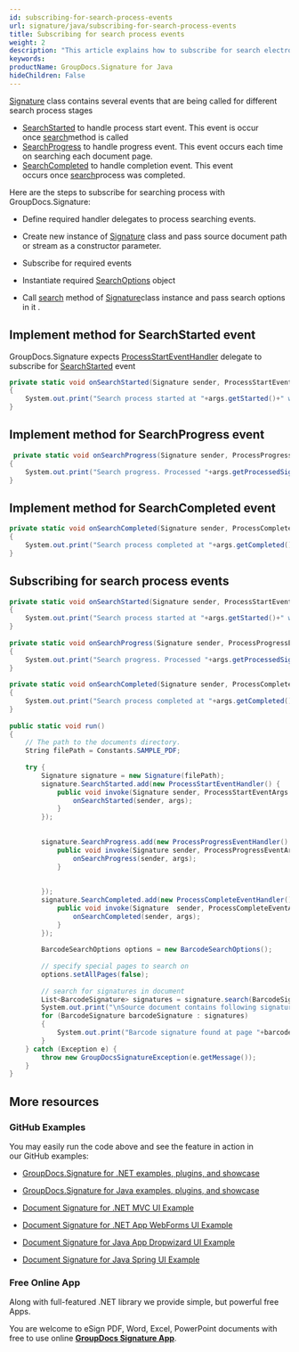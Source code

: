 ```yaml
---
id: subscribing-for-search-process-events
url: signature/java/subscribing-for-search-process-events
title: Subscribing for search process events
weight: 2
description: "This article explains how to subscribe for search electronic signatures events like start, progress and completion with GroupDocs.Signature API."
keywords: 
productName: GroupDocs.Signature for Java
hideChildren: False
---
```

[Signature](https://apireference.groupdocs.com/java/signature/com.groupdocs.signature/Signature) class contains several events that are being called for different search process stages

*   [SearchStarted](https://apireference.groupdocs.com/java/signature/com.groupdocs.signature/Signature#SearchStarted) to handle process start event. This event is occur once [search](https://apireference.groupdocs.com/java/signature/com.groupdocs.signature/Signature#search(java.lang.Class,%20com.groupdocs.signature.options.search.SearchOptions))method is called
*   [SearchProgress](https://apireference.groupdocs.com/java/signature/com.groupdocs.signature/Signature#SearchProgress) to handle progress event. This event occurs each time on searching each document page.
*   [SearchCompleted](https://apireference.groupdocs.com/java/signature/com.groupdocs.signature/Signature#SearchCompleted) to handle completion event. This event occurs once [search](https://apireference.groupdocs.com/java/signature/com.groupdocs.signature/Signature#search(java.lang.Class,%20com.groupdocs.signature.options.search.SearchOptions))process was completed.    

Here are the steps to subscribe for searching process with GroupDocs.Signature:

*   Define required handler delegates to process searching events.
    
*   Create new instance of [Signature](https://apireference.groupdocs.com/java/signature/com.groupdocs.signature/Signature) class and pass source document path or stream as a constructor parameter.
    
*   Subscribe for required events  
    
*   Instantiate required [SearchOptions](https://apireference.groupdocs.com/java/signature/com.groupdocs.signature.options.search/SearchOptions) object   
    
*   Call [search](https://apireference.groupdocs.com/java/signature/com.groupdocs.signature/Signature#search(java.lang.Class,%20com.groupdocs.signature.options.search.SearchOptions)) method of [Signature](https://apireference.groupdocs.com/java/signature/com.groupdocs.signature/Signature)class instance and pass search options in it .
    

## Implement method for SearchStarted event

GroupDocs.Signature expects [ProcessStartEventHandler](https://apireference.groupdocs.com/java/signature/com.groupdocs.signature.handler.events/ProcessStartEventHandler) delegate to subscribe for [SearchStarted](https://apireference.groupdocs.com/java/signature/com.groupdocs.signature/Signature#SearchStarted) event

```csharp
private static void onSearchStarted(Signature sender, ProcessStartEventArgs args)
{
    System.out.print("Search process started at "+args.getStarted()+" with "+args.getTotalSignatures()+" total signatures to be put in document");
}
```

## Implement method for SearchProgress event

```csharp
 private static void onSearchProgress(Signature sender, ProcessProgressEventArgs args)
{
    System.out.print("Search progress. Processed "+args.getProcessedSignatures()+" signatures. Time spent "+args.getTicks()+" mlsec");
}
```

## Implement method for SearchCompleted event

```csharp
private static void onSearchCompleted(Signature sender, ProcessCompleteEventArgs args)
{
    System.out.print("Search process completed at "+args.getCompleted()+" with "+args.getTotalSignatures()+" total signatures. Process took "+args.getTicks()+" mlsec");
}
```

## Subscribing for search process events

```csharp
private static void onSearchStarted(Signature sender, ProcessStartEventArgs args)
{
    System.out.print("Search process started at "+args.getStarted()+" with "+args.getTotalSignatures()+" total signatures to be put in document");
}
 
private static void onSearchProgress(Signature sender, ProcessProgressEventArgs args)
{
    System.out.print("Search progress. Processed "+args.getProcessedSignatures()+" signatures. Time spent "+args.getTicks()+" mlsec");
}
 
private static void onSearchCompleted(Signature sender, ProcessCompleteEventArgs args)
{
    System.out.print("Search process completed at "+args.getCompleted()+" with "+args.getTotalSignatures()+" total signatures. Process took "+args.getTicks()+" mlsec");
}
 
public static void run()
{
    // The path to the documents directory.
    String filePath = Constants.SAMPLE_PDF;
 
    try {
        Signature signature = new Signature(filePath);
        signature.SearchStarted.add(new ProcessStartEventHandler() {
            public void invoke(Signature sender, ProcessStartEventArgs args) {
                onSearchStarted(sender, args);
            }
        });
 
 
        signature.SearchProgress.add(new ProcessProgressEventHandler() {
            public void invoke(Signature sender, ProcessProgressEventArgs args) {
                onSearchProgress(sender, args);
            }
 
 
        });
        signature.SearchCompleted.add(new ProcessCompleteEventHandler() {
            public void invoke(Signature  sender, ProcessCompleteEventArgs args) {
                onSearchCompleted(sender, args);
            }
        });
 
        BarcodeSearchOptions options = new BarcodeSearchOptions();
 
        // specify special pages to search on
        options.setAllPages(false);   
 
        // search for signatures in document
        List<BarcodeSignature> signatures = signature.search(BarcodeSignature.class,options);
        System.out.print("\nSource document contains following signatures.");
        for (BarcodeSignature barcodeSignature : signatures)
        {
            System.out.print("Barcode signature found at page "+barcodeSignature.getPageNumber()+" with type "+barcodeSignature.getEncodeType()+" and text " + barcodeSignature.getText());
        }
    } catch (Exception e) {
        throw new GroupDocsSignatureException(e.getMessage());
    }
}
```

## More resources

### GitHub Examples 

You may easily run the code above and see the feature in action in our GitHub examples:

*   [GroupDocs.Signature for .NET examples, plugins, and showcase](https://github.com/groupdocs-signature/GroupDocs.Signature-for-.NET)
    
*   [GroupDocs.Signature for Java examples, plugins, and showcase](https://github.com/groupdocs-signature/GroupDocs.Signature-for-Java)
    
*   [Document Signature for .NET MVC UI Example](https://github.com/groupdocs-signature/GroupDocs.Signature-for-.NET-MVC) 
    
*   [Document Signature for .NET App WebForms UI Example](https://github.com/groupdocs-signature/GroupDocs.Signature-for-.NET-WebForms)
    
*   [Document Signature for Java App Dropwizard UI Example](https://github.com/groupdocs-signature/GroupDocs.Signature-for-Java-Dropwizard)
    
*   [Document Signature for Java Spring UI Example](https://github.com/groupdocs-signature/GroupDocs.Signature-for-Java-Spring)
    

### Free Online App 

Along with full-featured .NET library we provide simple, but powerful free Apps.

You are welcome to eSign PDF, Word, Excel, PowerPoint documents with free to use online **[GroupDocs Signature App](https://products.groupdocs.app/signature)**.
